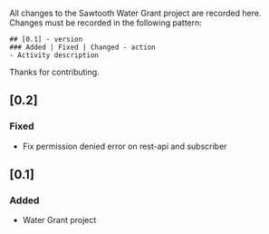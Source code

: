 All changes to the Sawtooth Water Grant project are recorded here. Changes must be recorded in the following pattern:
```
## [0.1] - version
### Added | Fixed | Changed - action
- Activity description 
```

Thanks for contributing.

## [0.2]

### Fixed

- Fix permission denied error on rest-api and subscriber 

## [0.1]

### Added

- Water Grant project